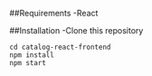 ##Requirements
-React

##Installation
-Clone this repository
```
cd catalog-react-frontend
npm install
npm start
```
